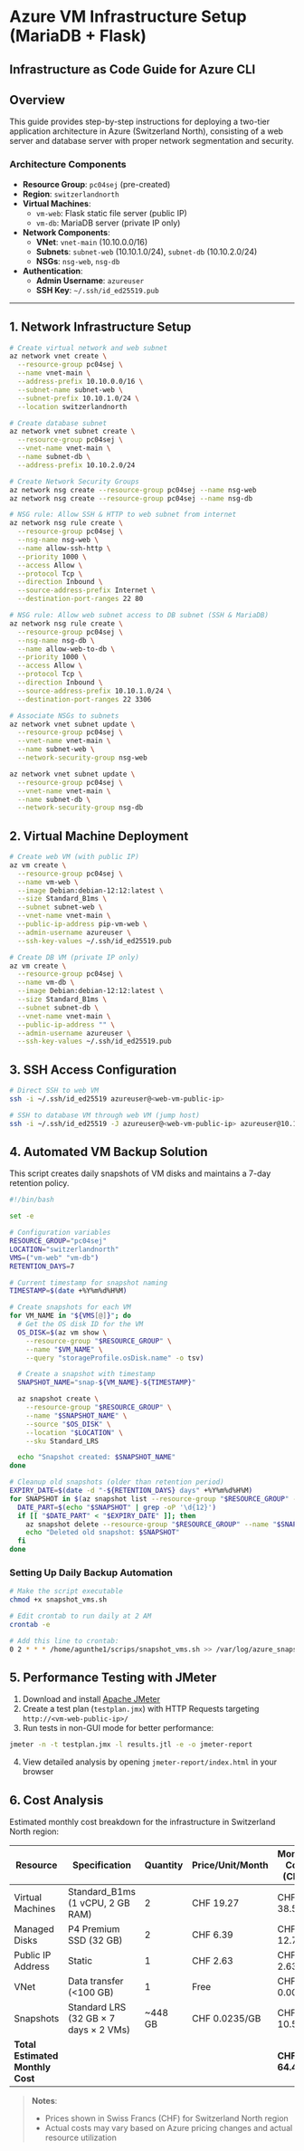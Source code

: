 # Azure VM Infrastructure Setup (MariaDB + Flask)

## Infrastructure as Code Guide for Azure CLI

## Overview

This guide provides step-by-step instructions for deploying a two-tier application architecture in Azure (Switzerland North), consisting of a web server and database server with proper network segmentation and security.

### Architecture Components

- **Resource Group**: `pc04sej` (pre-created)
- **Region**: `switzerlandnorth`
- **Virtual Machines**:
  - `vm-web`: Flask static file server (public IP)
  - `vm-db`: MariaDB server (private IP only)
- **Network Components**:
  - **VNet**: `vnet-main` (10.10.0.0/16)
  - **Subnets**: `subnet-web` (10.10.1.0/24), `subnet-db` (10.10.2.0/24)
  - **NSGs**: `nsg-web`, `nsg-db`
- **Authentication**:
  - **Admin Username**: `azureuser`
  - **SSH Key**: `~/.ssh/id_ed25519.pub`

---

## 1. Network Infrastructure Setup

```bash
# Create virtual network and web subnet
az network vnet create \
  --resource-group pc04sej \
  --name vnet-main \
  --address-prefix 10.10.0.0/16 \
  --subnet-name subnet-web \
  --subnet-prefix 10.10.1.0/24 \
  --location switzerlandnorth

# Create database subnet
az network vnet subnet create \
  --resource-group pc04sej \
  --vnet-name vnet-main \
  --name subnet-db \
  --address-prefix 10.10.2.0/24

# Create Network Security Groups
az network nsg create --resource-group pc04sej --name nsg-web
az network nsg create --resource-group pc04sej --name nsg-db

# NSG rule: Allow SSH & HTTP to web subnet from internet
az network nsg rule create \
  --resource-group pc04sej \
  --nsg-name nsg-web \
  --name allow-ssh-http \
  --priority 1000 \
  --access Allow \
  --protocol Tcp \
  --direction Inbound \
  --source-address-prefix Internet \
  --destination-port-ranges 22 80

# NSG rule: Allow web subnet access to DB subnet (SSH & MariaDB)
az network nsg rule create \
  --resource-group pc04sej \
  --nsg-name nsg-db \
  --name allow-web-to-db \
  --priority 1000 \
  --access Allow \
  --protocol Tcp \
  --direction Inbound \
  --source-address-prefix 10.10.1.0/24 \
  --destination-port-ranges 22 3306

# Associate NSGs to subnets
az network vnet subnet update \
  --resource-group pc04sej \
  --vnet-name vnet-main \
  --name subnet-web \
  --network-security-group nsg-web

az network vnet subnet update \
  --resource-group pc04sej \
  --vnet-name vnet-main \
  --name subnet-db \
  --network-security-group nsg-db
```

## 2. Virtual Machine Deployment

```bash
# Create web VM (with public IP)
az vm create \
  --resource-group pc04sej \
  --name vm-web \
  --image Debian:debian-12:12:latest \
  --size Standard_B1ms \
  --subnet subnet-web \
  --vnet-name vnet-main \
  --public-ip-address pip-vm-web \
  --admin-username azureuser \
  --ssh-key-values ~/.ssh/id_ed25519.pub

# Create DB VM (private IP only)
az vm create \
  --resource-group pc04sej \
  --name vm-db \
  --image Debian:debian-12:12:latest \
  --size Standard_B1ms \
  --subnet subnet-db \
  --vnet-name vnet-main \
  --public-ip-address "" \
  --admin-username azureuser \
  --ssh-key-values ~/.ssh/id_ed25519.pub
```

## 3. SSH Access Configuration

```bash
# Direct SSH to web VM
ssh -i ~/.ssh/id_ed25519 azureuser@<web-vm-public-ip>

# SSH to database VM through web VM (jump host)
ssh -i ~/.ssh/id_ed25519 -J azureuser@<web-vm-public-ip> azureuser@10.10.2.4
```

## 4. Automated VM Backup Solution

This script creates daily snapshots of VM disks and maintains a 7-day retention policy.

```bash
#!/bin/bash

set -e

# Configuration variables
RESOURCE_GROUP="pc04sej"
LOCATION="switzerlandnorth"
VMS=("vm-web" "vm-db")
RETENTION_DAYS=7

# Current timestamp for snapshot naming
TIMESTAMP=$(date +%Y%m%d%H%M)

# Create snapshots for each VM
for VM_NAME in "${VMS[@]}"; do
  # Get the OS disk ID for the VM
  OS_DISK=$(az vm show \
    --resource-group "$RESOURCE_GROUP" \
    --name "$VM_NAME" \
    --query "storageProfile.osDisk.name" -o tsv)

  # Create a snapshot with timestamp
  SNAPSHOT_NAME="snap-${VM_NAME}-${TIMESTAMP}"

  az snapshot create \
    --resource-group "$RESOURCE_GROUP" \
    --name "$SNAPSHOT_NAME" \
    --source "$OS_DISK" \
    --location "$LOCATION" \
    --sku Standard_LRS

  echo "Snapshot created: $SNAPSHOT_NAME"
done

# Cleanup old snapshots (older than retention period)
EXPIRY_DATE=$(date -d "-${RETENTION_DAYS} days" +%Y%m%d%H%M)
for SNAPSHOT in $(az snapshot list --resource-group "$RESOURCE_GROUP" --query "[?contains(name, 'snap-')].name" -o tsv); do
  DATE_PART=$(echo "$SNAPSHOT" | grep -oP '\d{12}')
  if [[ "$DATE_PART" < "$EXPIRY_DATE" ]]; then
    az snapshot delete --resource-group "$RESOURCE_GROUP" --name "$SNAPSHOT" --yes
    echo "Deleted old snapshot: $SNAPSHOT"
  fi
done
```

### Setting Up Daily Backup Automation

```bash
# Make the script executable
chmod +x snapshot_vms.sh

# Edit crontab to run daily at 2 AM
crontab -e

# Add this line to crontab:
0 2 * * * /home/agunthe1/scrips/snapshot_vms.sh >> /var/log/azure_snapshot.log 2>&1
```

## 5. Performance Testing with JMeter

1. Download and install [Apache JMeter](https://jmeter.apache.org/)
2. Create a test plan (`testplan.jmx`) with HTTP Requests targeting `http://<vm-web-public-ip>/`
3. Run tests in non-GUI mode for better performance:

```bash
jmeter -n -t testplan.jmx -l results.jtl -e -o jmeter-report
```

4. View detailed analysis by opening `jmeter-report/index.html` in your browser

## 6. Cost Analysis

Estimated monthly cost breakdown for the infrastructure in Switzerland North region:

| Resource                         | Specification                         | Quantity | Price/Unit/Month | Monthly Cost (CHF) |
| -------------------------------- | ------------------------------------- | -------- | ---------------- | ------------------ |
| Virtual Machines                 | Standard_B1ms (1 vCPU, 2 GB RAM)      | 2        | CHF 19.27        | CHF 38.54          |
| Managed Disks                    | P4 Premium SSD (32 GB)                | 2        | CHF 6.39         | CHF 12.78          |
| Public IP Address                | Static                                | 1        | CHF 2.63         | CHF 2.63           |
| VNet                             | Data transfer (<100 GB)               | 1        | Free             | CHF 0.00           |
| Snapshots                        | Standard LRS (32 GB × 7 days × 2 VMs) | ~448 GB  | CHF 0.0235/GB    | CHF 10.528         |
| **Total Estimated Monthly Cost** |                                       |          |                  | **CHF 64.48**      |

> **Notes**:
>
> - Prices shown in Swiss Francs (CHF) for Switzerland North region
> - Actual costs may vary based on Azure pricing changes and actual resource utilization
